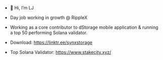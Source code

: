 - 👋 Hi, I’m LJ

- Day job working in growth @ RippleX 

- Working as a core contributor to dStorage mobile application & running a top 50 performing Solana validator.

- Download: https://linktr.ee/synxstorage
- Top Solana Validator: https://www.stakecity.xyz/
<!---
LJ-Solana/LJ-Solana is a ✨ special ✨ repository because its `README.md` (this file) appears on your GitHub profile.
You can click the Preview link to take a look at your changes.
--->
